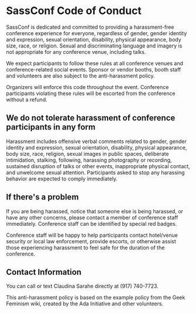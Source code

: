 # SassConf Code of Conduct

SassConf is dedicated and committed to providing a harassment-free conference experience for everyone, regardless of gender, gender identity and expression, sexual orientation, disability, physical appearance, body size, race, or religion. Sexual and discriminating language and imagery is not appropriate for any conference venue, including talks.

We expect participants to follow these rules at all conference venues and conference-related social events. Sponsor or vendor booths, booth staff and volunteers are also subject to the anti-harassment policy.

Organizers will enforce this code throughout the event. Conference participants violating these rules will be escorted from the conference without a refund.

## We do not tolerate harassment of conference participants in any form

Harassment includes offensive verbal comments related to gender, gender identity and expression, sexual orientation, disability, physical appearance, body size, race, religion, sexual images in public spaces, deliberate intimidation, stalking, following, harassing photography or recording, sustained disruption of talks or other events, inappropriate physical contact, and unwelcome sexual attention. Participants asked to stop any harassing behavior are expected to comply immediately.

## If there's a problem

If you are being harassed, notice that someone else is being harassed, or have any other concerns, please contact a member of conference staff immediately. Conference staff can be identified by special red badges.

Conference staff will be happy to help participants contact hotel/venue security or local law enforcement, provide escorts, or otherwise assist those experiencing harassment to feel safe for the duration of the conference.

## Contact Information

You can call or text Claudina Sarahe directly at (917) 740-7723.

This anti-harassment policy is based on the example policy from the Geek Feminism wiki, created by the Ada Initiative and other volunteers.
